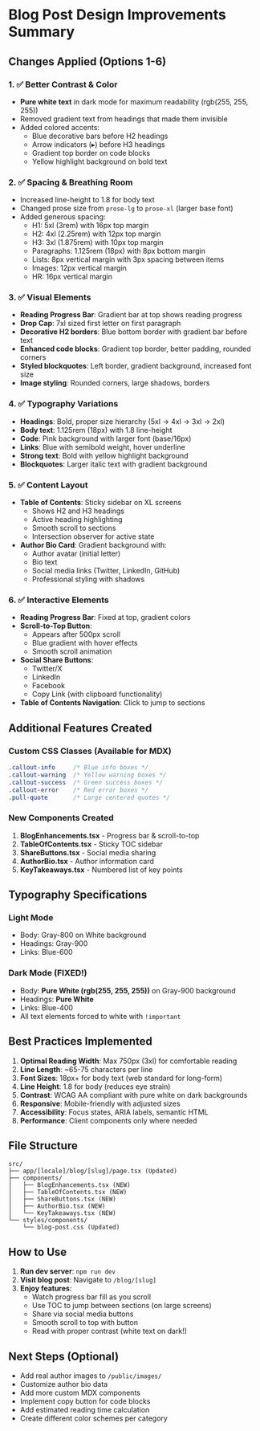 # Blog Post Design Improvements Summary

## Changes Applied (Options 1-6)

### 1. ✅ Better Contrast & Color
- **Pure white text** in dark mode for maximum readability (rgb(255, 255, 255))
- Removed gradient text from headings that made them invisible
- Added colored accents:
  - Blue decorative bars before H2 headings
  - Arrow indicators (▸) before H3 headings
  - Gradient top border on code blocks
  - Yellow highlight background on bold text

### 2. ✅ Spacing & Breathing Room
- Increased line-height to 1.8 for body text
- Changed prose size from `prose-lg` to `prose-xl` (larger base font)
- Added generous spacing:
  - H1: 5xl (3rem) with 16px top margin
  - H2: 4xl (2.25rem) with 12px top margin
  - H3: 3xl (1.875rem) with 10px top margin
  - Paragraphs: 1.125rem (18px) with 8px bottom margin
  - Lists: 8px vertical margin with 3px spacing between items
  - Images: 12px vertical margin
  - HR: 16px vertical margin

### 3. ✅ Visual Elements
- **Reading Progress Bar**: Gradient bar at top shows reading progress
- **Drop Cap**: 7xl sized first letter on first paragraph
- **Decorative H2 borders**: Blue bottom border with gradient bar before text
- **Enhanced code blocks**: Gradient top border, better padding, rounded corners
- **Styled blockquotes**: Left border, gradient background, increased font size
- **Image styling**: Rounded corners, large shadows, borders

### 4. ✅ Typography Variations
- **Headings**: Bold, proper size hierarchy (5xl → 4xl → 3xl → 2xl)
- **Body text**: 1.125rem (18px) with 1.8 line-height
- **Code**: Pink background with larger font (base/16px)
- **Links**: Blue with semibold weight, hover underline
- **Strong text**: Bold with yellow highlight background
- **Blockquotes**: Larger italic text with gradient background

### 5. ✅ Content Layout
- **Table of Contents**: Sticky sidebar on XL screens
  - Shows H2 and H3 headings
  - Active heading highlighting
  - Smooth scroll to sections
  - Intersection observer for active state
- **Author Bio Card**: Gradient background with:
  - Author avatar (initial letter)
  - Bio text
  - Social media links (Twitter, LinkedIn, GitHub)
  - Professional styling with shadows

### 6. ✅ Interactive Elements
- **Reading Progress Bar**: Fixed at top, gradient colors
- **Scroll-to-Top Button**: 
  - Appears after 500px scroll
  - Blue gradient with hover effects
  - Smooth scroll animation
- **Social Share Buttons**:
  - Twitter/X
  - LinkedIn
  - Facebook
  - Copy Link (with clipboard functionality)
- **Table of Contents Navigation**: Click to jump to sections

## Additional Features Created

### Custom CSS Classes (Available for MDX)
```css
.callout-info     /* Blue info boxes */
.callout-warning  /* Yellow warning boxes */
.callout-success  /* Green success boxes */
.callout-error    /* Red error boxes */
.pull-quote       /* Large centered quotes */
```

### New Components Created
1. **BlogEnhancements.tsx** - Progress bar & scroll-to-top
2. **TableOfContents.tsx** - Sticky TOC sidebar
3. **ShareButtons.tsx** - Social media sharing
4. **AuthorBio.tsx** - Author information card
5. **KeyTakeaways.tsx** - Numbered list of key points

## Typography Specifications

### Light Mode
- Body: Gray-800 on White background
- Headings: Gray-900
- Links: Blue-600

### Dark Mode (FIXED!)
- Body: **Pure White (rgb(255, 255, 255))** on Gray-900 background
- Headings: **Pure White**
- Links: Blue-400
- All text elements forced to white with `!important`

## Best Practices Implemented

1. **Optimal Reading Width**: Max 750px (3xl) for comfortable reading
2. **Line Length**: ~65-75 characters per line
3. **Font Sizes**: 18px+ for body text (web standard for long-form)
4. **Line Height**: 1.8 for body (reduces eye strain)
5. **Contrast**: WCAG AA compliant with pure white on dark backgrounds
6. **Responsive**: Mobile-friendly with adjusted sizes
7. **Accessibility**: Focus states, ARIA labels, semantic HTML
8. **Performance**: Client components only where needed

## File Structure
```
src/
├── app/[locale]/blog/[slug]/page.tsx (Updated)
├── components/
│   ├── BlogEnhancements.tsx (NEW)
│   ├── TableOfContents.tsx (NEW)
│   ├── ShareButtons.tsx (NEW)
│   ├── AuthorBio.tsx (NEW)
│   └── KeyTakeaways.tsx (NEW)
└── styles/components/
    └── blog-post.css (Updated)
```

## How to Use

1. **Run dev server**: `npm run dev`
2. **Visit blog post**: Navigate to `/blog/[slug]`
3. **Enjoy features**:
   - Watch progress bar fill as you scroll
   - Use TOC to jump between sections (on large screens)
   - Share via social media buttons
   - Smooth scroll to top with button
   - Read with proper contrast (white text on dark!)

## Next Steps (Optional)

- Add real author images to `/public/images/`
- Customize author bio data
- Add more custom MDX components
- Implement copy button for code blocks
- Add estimated reading time calculation
- Create different color schemes per category
